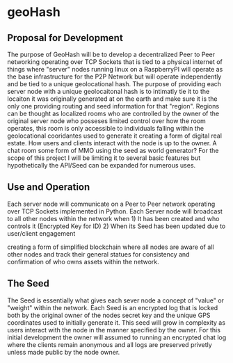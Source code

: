 # geoHash

## Proposal for Development
  
  The purpose of GeoHash will be to develop a decentralized Peer to Peer networking operating over TCP Sockets that is tied to a physical internet of things where      "server" nodes running linux on a RaspberryPI will operate as the base infrastructure for the P2P Network but will operate independently and be tied to a unique geolocational hash. The purpose of providing each server node with a unique geolocaitonal hash is to intimatly tie it to the locaiton it was originally generated at on the earth and make sure it is the only one providing routing and seed information for that "region". Regions can be thought as localized rooms who are controlled by the owner of the original server node who posseses limited control over how the room operates, this room is only accessible to individuals falling within the geolocational cooridantes used to generate it creating a form of digital real estate. How users and clients interact with the node is up to the owner. A chat room some form of MMO using the seed as world generator?
For the scope of this project I will be limiting it to several basic features but hypothetically the API/Seed can be expanded for numerous uses. 
  
  
## Use and Operation

  Each server node will communicate on a Peer to Peer network operating over TCP Sockets implemented in Python. Each Server node will broadcast to all other nodes within the network when
                1) It has been created and who controls it (Encrypted Key for ID)
                2) When its Seed has been updated due to user/client engagement

 creating a form of simplified blockchain where all nodes are aware of all other nodes and track their general statues for consistency and confirmation of who owns assets within the network.
 
## The Seed 

  The Seed is essentially what gives each sever node a concept of "value" or "weight" within the network. Each Seed is an encrypted log that is locked both by the original owner of the nodes secret key and the unique GPS coordinates used to initially generate it. This seed will grow in complexity as users interact with the node in the manner specified by the owner. 
  For this initial development the owner will assumed to running an encrypted chat log where the clients remain anonymous and all logs are preserved privetly unless made public by the node owner.
